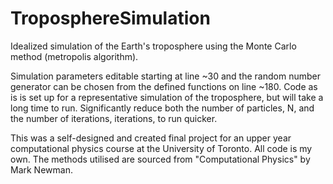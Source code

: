 # TroposphereSimulation
Idealized simulation of the Earth's troposphere using the Monte Carlo method (metropolis algorithm).

Simulation parameters editable starting at line ~30 and the random number generator can be chosen
from the defined functions on line ~180.  Code as is is set up for a representative simulation of the
troposphere, but will take a long time to run.  Significantly reduce both the number of particles, N,
and the number of iterations, iterations, to run quicker.

This was a self-designed and created final project for an upper year computational physics course at 
the University of Toronto.  All code is my own.  The methods utilised are sourced from "Computational 
Physics" by Mark Newman.
